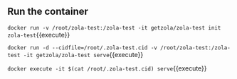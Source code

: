 ## Run the container

`docker run -v /root/zola-test:/zola-test -it getzola/zola-test init zola-test`{{execute}}

`docker run -d --cidfile=/root/.zola-test.cid -v /root/zola-test:/zola-test -it getzola/zola-test serve`{{execute}}

`docker execute -it $(cat /root/.zola-test.cid) serve`{{execute}}
